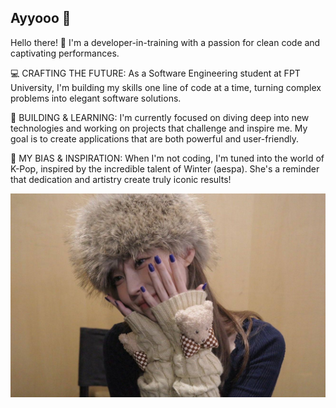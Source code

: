 ##                                                                                                                               Ayyooo 👋

Hello there! 👋 I'm a developer-in-training with a passion for clean code and captivating performances.

💻 CRAFTING THE FUTURE: As a Software Engineering student at FPT University, I'm building my skills one line of code at a time, turning complex problems into elegant software solutions.

🚀 BUILDING & LEARNING: I'm currently focused on diving deep into new technologies and working on projects that challenge and inspire me. My goal is to create applications that are both powerful and user-friendly.

💜 MY BIAS & INSPIRATION: When I'm not coding, I'm tuned into the world of K-Pop, inspired by the incredible talent of Winter (aespa). She's a reminder that dedication and artistry create truly iconic results!

<p align="center">
  <img src="assets/3.jpg" alt="aespa Winter" width="1000"/>
</p>



